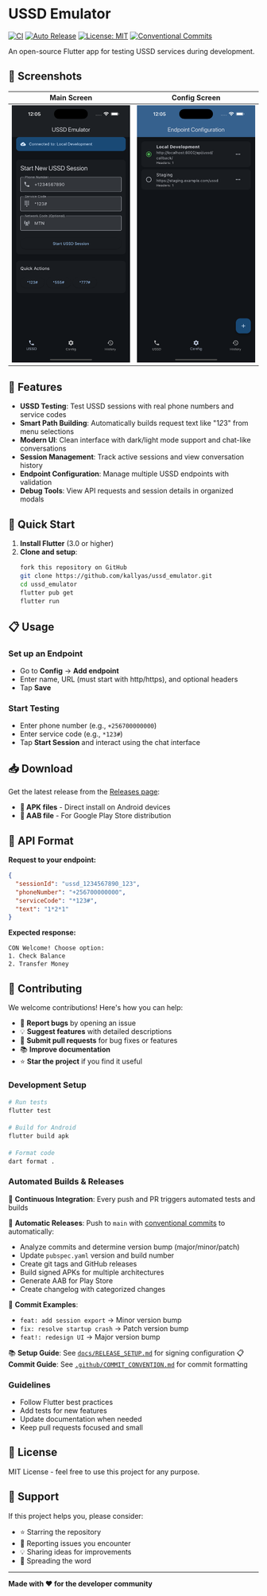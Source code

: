 # USSD Emulator

[![CI](https://github.com/kallyas/ussd_emulator/actions/workflows/ci.yml/badge.svg)](https://github.com/kallyas/ussd_emulator/actions/workflows/ci.yml)
[![Auto Release](https://github.com/kallyas/ussd_emulator/actions/workflows/auto-release.yml/badge.svg)](https://github.com/kallyas/ussd_emulator/actions/workflows/auto-release.yml)
[![License: MIT](https://img.shields.io/badge/License-MIT-yellow.svg)](https://opensource.org/licenses/MIT)
[![Conventional Commits](https://img.shields.io/badge/Conventional%20Commits-1.0.0-yellow.svg)](https://conventionalcommits.org)

An open-source Flutter app for testing USSD services during development.

## 📸 Screenshots

| Main Screen | Config Screen |
| :-: | :-: |
| ![Simulator Screenshot - iPhone 16 Pro Max - 2025-07-15 at 12.05.15](docs/screenshots/Simulator%20Screenshot%20-%20iPhone%2016%20Pro%20Max%20-%202025-07-15%20at%2012.05.15.png) | ![Simulator Screenshot - iPhone 16 Pro Max - 2025-07-15 at 12.05.26](docs/screenshots/Simulator%20Screenshot%20-%20iPhone%2016%20Pro%20Max%20-%202025-07-15%20at%2012.05.26.png) |

## 🚀 Features

- **USSD Testing**: Test USSD sessions with real phone numbers and service codes
- **Smart Path Building**: Automatically builds request text like "1*2*3" from menu selections
- **Modern UI**: Clean interface with dark/light mode support and chat-like conversations
- **Session Management**: Track active sessions and view conversation history
- **Endpoint Configuration**: Manage multiple USSD endpoints with validation
- **Debug Tools**: View API requests and session details in organized modals

## 📱 Quick Start

1. **Install Flutter** (3.0 or higher)
2. **Clone and setup**:
   ```bash
   fork this repository on GitHub
   git clone https://github.com/kallyas/ussd_emulator.git
   cd ussd_emulator
   flutter pub get
   flutter run
   ```

## 📋 Usage

### Set up an Endpoint
- Go to **Config** → **Add endpoint**
- Enter name, URL (must start with http/https), and optional headers
- Tap **Save**

### Start Testing
- Enter phone number (e.g., `+256700000000`)
- Enter service code (e.g., `*123#`)
- Tap **Start Session** and interact using the chat interface

## 📥 Download

Get the latest release from the [Releases page](https://github.com/kallyas/ussd_emulator/releases):

- **📱 APK files** - Direct install on Android devices
- **🏪 AAB file** - For Google Play Store distribution

## 🔧 API Format

**Request to your endpoint:**
```json
{
  "sessionId": "ussd_1234567890_123",
  "phoneNumber": "+256700000000", 
  "serviceCode": "*123#",
  "text": "1*2*1"
}
```

**Expected response:**
```
CON Welcome! Choose option:
1. Check Balance
2. Transfer Money
```

## 🤝 Contributing

We welcome contributions! Here's how you can help:

- 🐛 **Report bugs** by opening an issue
- 💡 **Suggest features** with detailed descriptions  
- 🔧 **Submit pull requests** for bug fixes or features
- 📚 **Improve documentation** 
- ⭐ **Star the project** if you find it useful

### Development Setup

```bash
# Run tests
flutter test

# Build for Android
flutter build apk

# Format code
dart format .
```

### Automated Builds & Releases

🤖 **Continuous Integration**: Every push and PR triggers automated tests and builds

🚀 **Automatic Releases**: Push to `main` with [conventional commits](https://www.conventionalcommits.org/) to automatically:
- Analyze commits and determine version bump (major/minor/patch)
- Update `pubspec.yaml` version and build number
- Create git tags and GitHub releases
- Build signed APKs for multiple architectures
- Generate AAB for Play Store
- Create changelog with categorized changes

📝 **Commit Examples**:
- `feat: add session export` → Minor version bump
- `fix: resolve startup crash` → Patch version bump  
- `feat!: redesign UI` → Major version bump

📚 **Setup Guide**: See [`docs/RELEASE_SETUP.md`](docs/RELEASE_SETUP.md) for signing configuration
📋 **Commit Guide**: See [`.github/COMMIT_CONVENTION.md`](.github/COMMIT_CONVENTION.md) for commit formatting

### Guidelines

- Follow Flutter best practices
- Add tests for new features
- Update documentation when needed
- Keep pull requests focused and small

## 📝 License

MIT License - feel free to use this project for any purpose.

## 🌟 Support

If this project helps you, please consider:
- ⭐ Starring the repository
- 🐛 Reporting issues you encounter
- 💡 Sharing ideas for improvements
- 📢 Spreading the word

---

**Made with ❤️ for the developer community**
